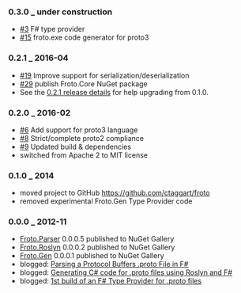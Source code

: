
### 0.3.0 _ under construction
  * [#3](https://github.com/ctaggart/froto/issues/3) F# type provider
  * [#15](https://github.com/ctaggart/froto/issues/15) froto.exe code generator for proto3

### 0.2.1 _ 2016-04
  * [#19](https://github.com/ctaggart/froto/issues/19) Improve support for serialization/deserialization
  * [#29](https://github.com/ctaggart/froto/issues/29) publish Froto.Core NuGet package
  * See the [0.2.1 release details](https://github.com/ctaggart/froto/releases/tag/0.2.1) for help upgrading from 0.1.0.

### 0.2.0 _ 2016-02

  * [#6](https://github.com/ctaggart/froto/issues/6) Add support for proto3 language
  * [#8](https://github.com/ctaggart/froto/issues/8) Strict/complete proto2 compliance
  * [#9](https://github.com/ctaggart/froto/pull/9) Updated build & dependencies
  * switched from Apache 2 to MIT license

### 0.1.0 _ 2014
  * moved project to GitHub https://github.com/ctaggart/froto
  * removed experimental Froto.Gen Type Provider code

### 0.0.0 _ 2012-11
  * [Froto.Parser](https://www.nuget.org/packages/Froto.Parser/) 0.0.0.5 published to NuGet Gallery
  * [Froto.Roslyn](https://www.nuget.org/packages/Froto.Roslyn/) 0.0.0.2 published to NuGet Gallery
  * [Froto.Gen](https://www.nuget.org/packages/Froto.Gen/) 0.0.0.1 published to NuGet Gallery
  * blogged: [Parsing a Protocol Buffers .proto File in F#](http://blog.ctaggart.com/2012/11/parsing-protocol-buffers-proto-file-in-f.html)
  * blogged: [Generating C# code for .proto files using Roslyn and F#](http://blog.ctaggart.com/2012/11/generating-c-code-for-proto-files-using.html)
  * blogged: [1st build of an F# Type Provider for .proto files](http://blog.ctaggart.com/2012/11/1st-build-of-f-type-provider-for-proto.html)
